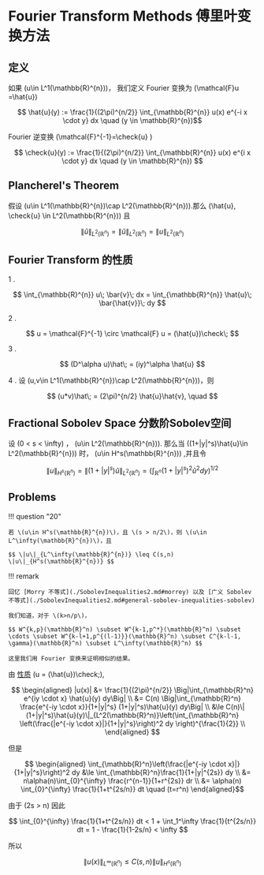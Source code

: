# Fourier Transform Methods 傅里叶变换方法


## 定义

如果 \(u\in L^1(\mathbb{R}^{n})\)，
我们定义 Fourier 变换为 \(\mathcal{F}u =\hat{u}\)

$$ \hat{u}(y) := \frac{1}{(2\pi)^{n/2}} \int_{\mathbb{R}^{n}} u(x) e^{-i x \cdot y} dx \quad (y \in \mathbb{R}^{n})$$

Fourier 逆变换 \(\mathcal{F}^{-1}=\check{u} \)

$$ \check{u}(y) := \frac{1}{(2\pi)^{n/2}} \int_{\mathbb{R}^{n}} u(x) e^{i x \cdot y} dx \quad (y \in \mathbb{R}^{n}) $$


## Plancherel's Theorem

假设 \(u\in L^1(\mathbb{R}^{n})\cap L^2(\mathbb{R}^{n})\).那么 \(\hat{u}, \check{u} \in L^2(\mathbb{R}^{n})\) 且

$$ \|\hat{u}\|_{L^2(\mathbb{R}^{n})} = \|\check{u}\|_{L^2(\mathbb{R}^{n})} = \|u\|_{L^2(\mathbb{R}^{n})} $$


## Fourier Transform 的性质

1 .

$$ \int_{\mathbb{R}^{n}} u\; \bar{v}\; dx = \int_{\mathbb{R}^{n}} \hat{u}\; \bar{\hat{v}}\; dy $$

2 .

$$ u = \mathcal{F}^{-1} \circ \mathcal{F} u = (\hat{u})\check\; $$

3 .

$$ (D^\alpha u)\hat\; = (iy)^\alpha \hat{u} $$


4 . 
设 \(u,v\in L^1(\mathbb{R}^{n})\cap L^2(\mathbb{R}^{n})\)，则

$$ (u*v)\hat\; = (2\pi)^{n/2} \hat{u}\hat{v}, \quad  $$


## Fractional Sobolev Space 分数阶Sobolev空间

设 \(0 < s < \infty\) ， \(u\in L^2(\mathbb{R}^{n})\).
那么当 \((1+|y|^s)\hat{u}\in L^2(\mathbb{R}^{n})\) 时， \(u\in H^s(\mathbb{R}^{n})\) ,并且令

$$ \|u\|_{H^s(\mathbb{R}^{n})} = \|(1+|y|^s)\hat{u}\|_{L^2(\mathbb{R}^{n})} = \left(\int_{\mathbb{R}^{n}} (1+|y|^s)^2\hat{u}^{2}dy\right)^{1/2} $$



## Problems

!!! question "20"

    若 \(u\in H^s(\mathbb{R}^{n})\)，且 \(s > n/2\)，则 \(u\in L^\infty(\mathbb{R}^{n})\)，且

    $$ \|u\|_{L^\infty(\mathbb{R}^{n})} \leq C(s,n) \|u\|_{H^s(\mathbb{R}^{n})} $$

!!! remark

    回忆 [Morry 不等式](./SobolevInequalities2.md#morrey) 以及 [广义 Sobolev 不等式](./SobolevInequalities2.md#general-sobolev-inequalities-sobolev) 

    我们知道，对于 \(k>n/p\)，

    $$ W^{k,p}(\mathbb{R}^n) \subset W^{k-1,p^*}(\mathbb{R}^n) \subset \cdots \subset W^{k-l+1,p^{(l-1)}}(\mathbb{R}^n) \subset C^{k-l-1, \gamma}(\mathbb{R}^n) \subset L^\infty(\mathbb{R}^n) $$

    这里我们用 Fourier 变换来证明相似的结果。

由 [性质](./Fourier.md#fourier-transform) \(u = (\hat{u})\check\;\),

$$ \begin{aligned}
    |u(x)| &= \frac{1}{(2\pi)^{n/2}} \Big|\int_{\mathbb{R}^n} e^{iy \cdot x} \hat{u}(y) dy\Big|  \\
    &= C(n) \Big|\int_{\mathbb{R}^n} \frac{e^{-iy \cdot x}}{1+|y|^s} (1+|y|^s)\hat{u}(y) dy\Big|  \\
    &\le C(n)\|(1+|y|^s)\hat{u}(y)\|_{L^2(\mathbb{R}^n)}\left(\int_{\mathbb{R}^n} \left(\frac{|e^{-iy \cdot x}|}{1+|y|^s}\right)^2 dy \right)^{\frac{1}{2}} \\
\end{aligned} $$


但是

$$ \begin{aligned}
    \int_{\mathbb{R}^n}\left(\frac{|e^{-iy \cdot x}|}{1+|y|^s}\right)^2 dy 
    &\le \int_{\mathbb{R}^n}\frac{1}{1+|y|^{2s}} dy     \\
    &= n\alpha(n)\int_{0}^{\infty} \frac{r^{n-1}}{1+r^{2s}}  dr \\ 
    &= \alpha(n) \int_{0}^{\infty} \frac{1}{1+t^{2s/n}}  dt  \quad (t=r^n)
\end{aligned}$$

由于 \(2s > n\) 因此 

$$ \int_{0}^{\infty} \frac{1}{1+t^{2s/n}}  dt < 1 + \int_1^\infty \frac{1}{t^{2s/n}} dt = 1 - \frac{1}{1-2s/n} < \infty $$

所以

$$ \|u(x)\|_{L^\infty(\mathbb{R}^n)} \le C(s, n)\|u\|_{H^s(\mathbb{R}^n)} $$







